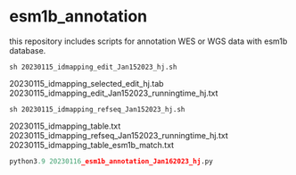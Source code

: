 # esm1b_annotation
this repository includes scripts for annotation WES or WGS data with esm1b database.
```shell
sh 20230115_idmapping_edit_Jan152023_hj.sh
```
20230115_idmapping_selected_edit_hj.tab  
20230115_idmapping_edit_Jan152023_runningtime_hj.txt  

```shell
sh 20230115_idmapping_refseq_Jan152023_hj.sh
```
20230115_idmapping_table.txt  
20230115_idmapping_refseq_Jan152023_runningtime_hj.txt  
20230115_idmapping_table_esm1b_match.txt  

```python
python3.9 20230116_esm1b_annotation_Jan162023_hj.py
```
